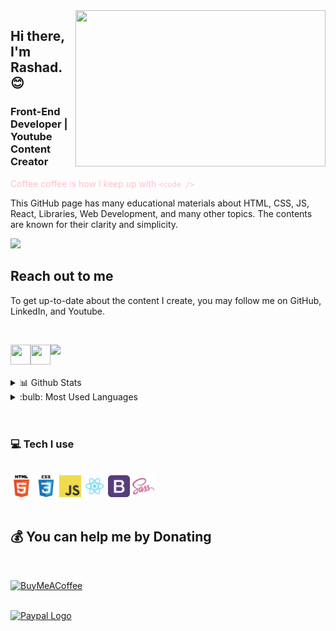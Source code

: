 <img src="https://media.giphy.com/media/26tn33aiTi1jkl6H6/giphy.gif" align="right" width="400" height="250">

## Hi there, I'm Rashad. :blush:

### Front-End Developer | Youtube Content Creator

<font color="pink"> Coffee coffee is how I keep up with `<code />` </font>

This GitHub page has many educational materials about HTML, CSS, JS, React, Libraries, Web Development, and many other topics. The contents are known for their clarity and simplicity.

![](https://komarev.com/ghpvc/?username=toghrulG&color=blueviolet)

## Reach out to me

To get up-to-date about the content I create, you may follow me on GitHub, LinkedIn, and Youtube.

<br />

[<img height="32" width="32" color="red" src="https://upload.wikimedia.org/wikipedia/commons/thumb/4/4f/YouTube_social_white_squircle.svg/2048px-YouTube_social_white_squircle.svg.png" align="left" />
][youtube]
[<img height="32" width="32" src="https://cdn-icons-png.flaticon.com/512/174/174857.png" align="left" />
][linkedin]
[<img height="32" width="" src="https://cdn.cdnlogo.com/logos/t/96/twitter-icon.svg" align="left" />
][twitter]

<br />

<br />



<br />

<details>
<summary>📊 Github Stats</summary>
<img src="https://github-readme-stats.vercel.app/api?username=rashadprym&theme=radical" >
</details>

<details>
<summary>:bulb: Most Used Languages</summary>
<img src="https://github-readme-stats.vercel.app/api/top-langs/?username=rashadprym&layout=compact" >
</details>

[youtube]: https://youtube.com/@rashadprym
[youtube]: https://www.youtube.com/@rashadkriptoakademiya
[linkedin]: https://www.linkedin.com/in/rashadgafarovfxbtc/
[twitter]: https://twitter.com/rashadprym

<br />

<br />

### 💻 Tech I use

<br />

<div>
  <img src="https://raw.githubusercontent.com/github/explore/80688e429a7d4ef2fca1e82350fe8e3517d3494d/topics/html/html.png" width="35" height="35">
  <img src="https://raw.githubusercontent.com/github/explore/80688e429a7d4ef2fca1e82350fe8e3517d3494d/topics/css/css.png" width="35" height="35">
  <img src="https://raw.githubusercontent.com/github/explore/80688e429a7d4ef2fca1e82350fe8e3517d3494d/topics/javascript/javascript.png" width="35"      height="35">
  <img src="https://raw.githubusercontent.com/github/explore/80688e429a7d4ef2fca1e82350fe8e3517d3494d/topics/react/react.png" width="35" height="35">
  <img src="https://raw.githubusercontent.com/github/explore/80688e429a7d4ef2fca1e82350fe8e3517d3494d/topics/bootstrap/bootstrap.png" width="35" height="35">
  <img src="https://raw.githubusercontent.com/github/explore/80688e429a7d4ef2fca1e82350fe8e3517d3494d/topics/sass/sass.png" width="35" height="35">
<div>
 
<br />

## 💰 You can help me by Donating

<br />

[![BuyMeACoffee](https://img.shields.io/badge/Buy%20Me%20a%20Coffee-ffdd00?style=for-the-badge&logo=buy-me-a-coffee&logoColor=black)](https://www.buymeacoffee.com/rashadprym)
  
 <br />
  
<div> 
  <a href = "https://paypal.me/PRYMMLTD"><img src='https://companieslogo.com/img/orig/PYPL-3570673e.png?t=1633695449' alt='Paypal Logo'   style="width:10%"/></a>
</div>
